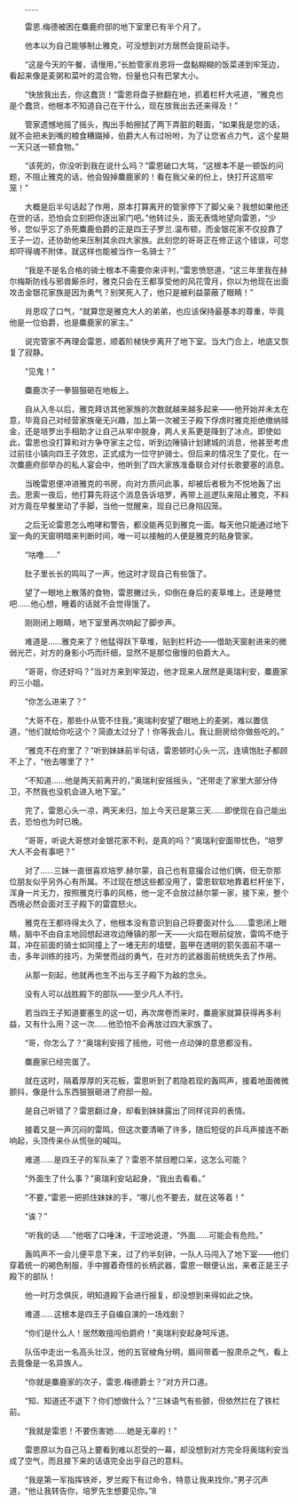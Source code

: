 　　……

　　雷恩.梅德被困在麋鹿府邸的地下室里已有半个月了。

　　他本以为自己能够制止雅克，可没想到对方居然会提前动手。

　　“这是今天的午餐，请慢用，”长脸管家肖恩将一盘黏糊糊的饭菜递到牢笼边，看起来像是麦粥和菜叶的混合物，份量也只有巴掌大小。

　　“快放我出去，你这蠢货！”雷恩将盘子掀翻在地，抓着栏杆大吼道，“雅克也是个蠢货，他根本不知道自己在干什么，现在放我出去还来得及！”

　　管家遗憾地摇了摇头，掏出手帕擦拭了两下弄脏的鞋面，“如果我是您的话，就不会把未到嘴的粮食糟蹋掉，伯爵大人有过吩咐，为了让您省点力气，这个星期一天只送一顿食物。”

　　“该死的，你没听到我在说什么吗？”雷恩破口大骂，“这根本不是一顿饭的问题，不阻止雅克的话，他会毁掉麋鹿家的！看在我父亲的份上，快打开这扇牢笼！”

　　大概是后半句话起了作用，原本打算离开的管家停下了脚父亲？我想如果他还在世的话，恐怕会立刻把你逐出家门吧。”他转过头，面无表情地望向雷恩，“少爷，您似乎忘了杀死麋鹿伯爵的正是四王子罗兰.温布顿，而金银花家不仅投靠了王子一边，还协助他来压制其余四大家族。此刻您的哥哥正在修正这个错误，可您却吓得魂不附体，就这样也能被当作一名骑士？”

　　“我是不是名合格的骑士根本不需要你来评判，”雷恩愤怒道，“这三年里我在赫尔梅斯防线与邪兽厮杀时，雅克只会在王都享受他的风花雪月，你以为他现在出面攻击金银花家族是因为勇气？别笑死人了，他只是被利益蒙蔽了眼睛！”

　　肖恩叹了口气，“就算您是雅克大人的弟弟，也应该保持最基本的尊重，毕竟他是一位伯爵，也是麋鹿家的家主。”

　　说完管家不再理会雷恩，顺着阶梯快步离开了地下室。当大门合上，地底又恢复了寂静。

　　“见鬼！”

　　麋鹿次子一拳狠狠砸在地板上。

　　自从入冬以后，雅克拜访其他家族的次数就越来越多起来——他开始并未太在意，毕竟自己对经营家族毫无兴趣，加上第一次被王子殿下俘虏时雅克拒绝缴纳赎金，还是培罗出手相助才让自己从牢中脱身，两人关系更是降到了冰点。即使如此，雷恩也没打算和对方争夺家主之位，听到边陲镇计划建城的消息，他甚至考虑过前往小镇向四王子效忠，正式成为一位守护骑士。但后来的情况生了变化，在一次麋鹿府邸举办的私人宴会中，他听到了四大家族准备联合对付长歌要塞的消息。

　　当晚雷恩便冲进雅克的书房，向对方质问此事，却被后者极为不悦地轰了出去。思索一夜后，他打算先将这个消息告诉培罗，再带上巡逻队来阻止雅克，不料对方竟在早餐里动了手脚，当他一觉醒来，现自己已身陷囚笼。

　　之后无论雷恩怎么咆哮和警告，都没能再见到雅克一面。每天他只能通过地下室一角的天窗明暗来判断时间，唯一可以接触的人便是雅克的贴身管家。

　　“咕噜……”

　　肚子里长长的鸣叫了一声，他这时才现自己有些饿了。

　　望了一眼地上散落的食物，雷恩撇过头，仰倒在身后的麦草堆上。还是睡觉吧……他心想，睡着的话就不会觉得饿了。

　　刚刚闭上眼睛，地下室里再次响起了脚步声。

　　难道是……雅克来了？他猛得跃下草堆，贴到栏杆边——借助天窗射进来的微弱光芒，对方的身影小巧而纤细，显然不是那位傲慢的伯爵大人。

　　“哥哥，你还好吗？”当对方来到牢笼边，他才现来人居然是奥瑞利安，麋鹿家的三小姐。

　　“你怎么进来了？”

　　“大哥不在，那些仆从管不住我，”奥瑞利安望了眼地上的麦粥，难以置信道，“他们就给你吃这个？简直太过分了！你等我会儿，我让厨房给你做些吃的。”

　　“雅克不在府里了？”听到妹妹前半句话，雷恩顿时心头一沉，连填饱肚子都顾不上了，“他去哪里了？”

　　“不知道……他是两天前离开的，”奥瑞利安摇摇头，“还带走了家里大部分侍卫，不然我也没机会进入地下室。”

　　完了，雷恩心头一凉，两天未归，加上今天已是第三天……即使现在自己能出去，恐怕也为时已晚。

　　“哥哥，听说大哥想对金银花家不利，是真的吗？”奥瑞利安面带忧色，“培罗大人不会有事吧？”

　　对了……三妹一直很喜欢培罗.赫尔蒙，自己也有意撮合过他们俩，但无奈那位朋友似乎另外心有所属。不过现在想这些都没用了，雷恩软软地靠着栏杆坐下，浑身一片无力，按照雅克行事的风格，他一定不会放过赫尔蒙一家，接下来，整个西境必然会面对王子殿下的雷霆怒火。

　　雅克在王都待得太久了，他根本没有意识到自己将要面对什么……雷恩闭上眼睛，脑中不由自主地回想起进攻边陲镇的那一天——火焰在眼前绽放，雷鸣不绝于耳，冲在前面的骑士如同撞上了一堵无形的墙壁，盔甲在透明的箭矢面前不堪一击，多年训练的技巧，为荣誉而战的勇气，在对方的武器面前统统失去了作用。

　　从那一刻起，他就再也生不出与王子殿下为敌的念头。

　　没有人可以战胜殿下的部队——至少凡人不行。

　　若当四王子知道要塞生的这一切，再次席卷而来时，麋鹿家就算获得再多利益，又有什么用？这一次……他恐怕不会再放过四大家族了。

　　“哥，你怎么了？”奥瑞利安摇了摇他，可他一点动弹的意思都没有。

　　麋鹿家已经完蛋了。

　　就在这时，隔着厚厚的天花板，雷恩听到了若隐若现的轰鸣声，接着地面微微颤抖，像是什么东西狠狠砸进了府邸一般。

　　是自己听错了？雷恩翻过身，却看到妹妹露出了同样诧异的表情。

　　接着又是一声沉闷的雷鸣，但这次要清晰了许多，随后短促的乒乓声接连不断响起，头顶传来仆从慌张的喊叫。

　　难道……是四王子的军队来了？雷恩不禁目瞪口呆，这怎么可能？

　　“外面生了什么事？”奥瑞利安站起身，“我出去看看。”

　　“不要，”雷恩一把抓住妹妹的手，“哪儿也不要去，就在这等着！”

　　“诶？”

　　“听我的话……”他咽了口唾沫，干涩地说道，“外面……可能会有危险。”

　　轰鸣声不一会儿便平息下来，过了约半刻钟，一队人马闯入了地下室——他们穿着统一的褐色制服，手中握着奇怪的长柄武器，雷恩一眼便认出，来者正是王子殿下的部队！

　　他一时万念俱灰，明知道殿下会进行报复，却没想到来得如此之快。

　　难道……这根本是四王子自编自演的一场戏剧？

　　“你们是什么人！居然敢擅闯伯爵府！”奥瑞利安起身呵斥道。

　　队伍中走出一名高头壮汉，他的五官棱角分明，眉间带着一股肃杀之气，看上去竟像是一名异族人。

　　“你就是麋鹿家的次子，雷恩.梅德爵士？”对方开口道。

　　“知、知道还不退下？你们想做什么？”三妹语气有些颤，但依然拦在了铁栏前。

　　“我就是雷恩！不要伤害她……她是无辜的！”

　　雷恩原以为自己马上要看到难以忍受的一幕，却没想到对方完全将奥瑞利安当成了空气，而且接下来的话语完全出乎自己的意料。

　　“我是第一军指挥铁斧，罗兰殿下有过命令，特意让我来找你，”男子沉声道，“他让我转告你，培罗先生想要见你。”8
